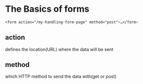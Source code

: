 # The Basics of forms

```css
<form action="/my-handling-form-page" method="post">…</form>
```

## action
defines the location(URL) where the data will be sent
## method
which HTTP method to send the data with(get or post)

